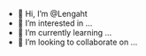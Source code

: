 - 👋 Hi, I’m @Lengaht
- 👀 I’m interested in ...
- 🌱 I’m currently learning ...
- 💞️ I’m looking to collaborate on ...

<!---
Lengaht/Lengaht is a ✨ special ✨ repository because its `README.md` (this file) appears on your GitHub profile.
You can click the Preview link to take a look at your changes.
--->
